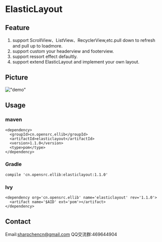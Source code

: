 # ElasticLayout
## Feature
1. support ScrollView、ListView、RecyclerView,etc.pull down to refresh and pull up to loadmore.
2. support custom your headerview and footerview.
3. support ressort effect defaultly.
4. support extend ElasticLayout and implement your own layout.

## Picture
!["demo"](https://github.com/SharpChen/ElasticLayout/blob/master/el.gif)

## Usage
### maven
    <dependency>
      <groupId>cn.opensrc.ellib</groupId>
      <artifactId>elasticlayout</artifactId>
      <version>1.1.0</version>
      <type>pom</type>
    </dependency>
### Gradle
    compile 'cn.opensrc.ellib:elasticlayout:1.1.0'
### lvy
    <dependency org='cn.opensrc.ellib' name='elasticlayout' rev='1.1.0'>
      <artifact name='$AID' ext='pom'></artifact>
    </dependency>

## Contact
Email:sharpchencn@gmail.com
QQ交流群:469644904






